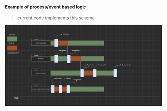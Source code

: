 #### Example of process/event based logic
> current code implements this schema
>
![](map_login.PNG)